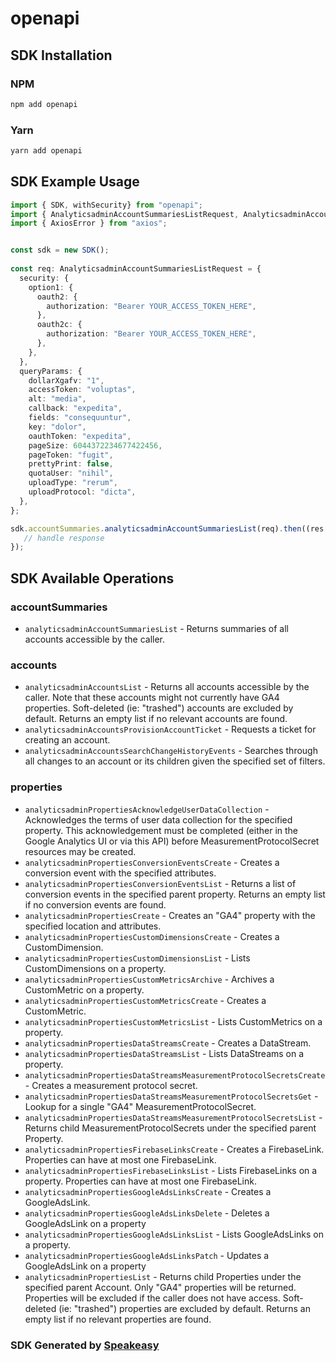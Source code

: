 # openapi

<!-- Start SDK Installation -->
## SDK Installation

### NPM

```bash
npm add openapi
```

### Yarn

```bash
yarn add openapi
```
<!-- End SDK Installation -->

## SDK Example Usage
<!-- Start SDK Example Usage -->
```typescript
import { SDK, withSecurity} from "openapi";
import { AnalyticsadminAccountSummariesListRequest, AnalyticsadminAccountSummariesListResponse } from "openapi/src/sdk/models/operations";
import { AxiosError } from "axios";


const sdk = new SDK();
    
const req: AnalyticsadminAccountSummariesListRequest = {
  security: {
    option1: {
      oauth2: {
        authorization: "Bearer YOUR_ACCESS_TOKEN_HERE",
      },
      oauth2c: {
        authorization: "Bearer YOUR_ACCESS_TOKEN_HERE",
      },
    },
  },
  queryParams: {
    dollarXgafv: "1",
    accessToken: "voluptas",
    alt: "media",
    callback: "expedita",
    fields: "consequuntur",
    key: "dolor",
    oauthToken: "expedita",
    pageSize: 6044372234677422456,
    pageToken: "fugit",
    prettyPrint: false,
    quotaUser: "nihil",
    uploadType: "rerum",
    uploadProtocol: "dicta",
  },
};

sdk.accountSummaries.analyticsadminAccountSummariesList(req).then((res: AnalyticsadminAccountSummariesListResponse | AxiosError) => {
   // handle response
});
```
<!-- End SDK Example Usage -->

<!-- Start SDK Available Operations -->
## SDK Available Operations

### accountSummaries

* `analyticsadminAccountSummariesList` - Returns summaries of all accounts accessible by the caller.

### accounts

* `analyticsadminAccountsList` - Returns all accounts accessible by the caller. Note that these accounts might not currently have GA4 properties. Soft-deleted (ie: "trashed") accounts are excluded by default. Returns an empty list if no relevant accounts are found.
* `analyticsadminAccountsProvisionAccountTicket` - Requests a ticket for creating an account.
* `analyticsadminAccountsSearchChangeHistoryEvents` - Searches through all changes to an account or its children given the specified set of filters.

### properties

* `analyticsadminPropertiesAcknowledgeUserDataCollection` - Acknowledges the terms of user data collection for the specified property. This acknowledgement must be completed (either in the Google Analytics UI or via this API) before MeasurementProtocolSecret resources may be created.
* `analyticsadminPropertiesConversionEventsCreate` - Creates a conversion event with the specified attributes.
* `analyticsadminPropertiesConversionEventsList` - Returns a list of conversion events in the specified parent property. Returns an empty list if no conversion events are found.
* `analyticsadminPropertiesCreate` - Creates an "GA4" property with the specified location and attributes.
* `analyticsadminPropertiesCustomDimensionsCreate` - Creates a CustomDimension.
* `analyticsadminPropertiesCustomDimensionsList` - Lists CustomDimensions on a property.
* `analyticsadminPropertiesCustomMetricsArchive` - Archives a CustomMetric on a property.
* `analyticsadminPropertiesCustomMetricsCreate` - Creates a CustomMetric.
* `analyticsadminPropertiesCustomMetricsList` - Lists CustomMetrics on a property.
* `analyticsadminPropertiesDataStreamsCreate` - Creates a DataStream.
* `analyticsadminPropertiesDataStreamsList` - Lists DataStreams on a property.
* `analyticsadminPropertiesDataStreamsMeasurementProtocolSecretsCreate` - Creates a measurement protocol secret.
* `analyticsadminPropertiesDataStreamsMeasurementProtocolSecretsGet` - Lookup for a single "GA4" MeasurementProtocolSecret.
* `analyticsadminPropertiesDataStreamsMeasurementProtocolSecretsList` - Returns child MeasurementProtocolSecrets under the specified parent Property.
* `analyticsadminPropertiesFirebaseLinksCreate` - Creates a FirebaseLink. Properties can have at most one FirebaseLink.
* `analyticsadminPropertiesFirebaseLinksList` - Lists FirebaseLinks on a property. Properties can have at most one FirebaseLink.
* `analyticsadminPropertiesGoogleAdsLinksCreate` - Creates a GoogleAdsLink.
* `analyticsadminPropertiesGoogleAdsLinksDelete` - Deletes a GoogleAdsLink on a property
* `analyticsadminPropertiesGoogleAdsLinksList` - Lists GoogleAdsLinks on a property.
* `analyticsadminPropertiesGoogleAdsLinksPatch` - Updates a GoogleAdsLink on a property
* `analyticsadminPropertiesList` - Returns child Properties under the specified parent Account. Only "GA4" properties will be returned. Properties will be excluded if the caller does not have access. Soft-deleted (ie: "trashed") properties are excluded by default. Returns an empty list if no relevant properties are found.

<!-- End SDK Available Operations -->

### SDK Generated by [Speakeasy](https://docs.speakeasyapi.dev/docs/using-speakeasy/client-sdks)
